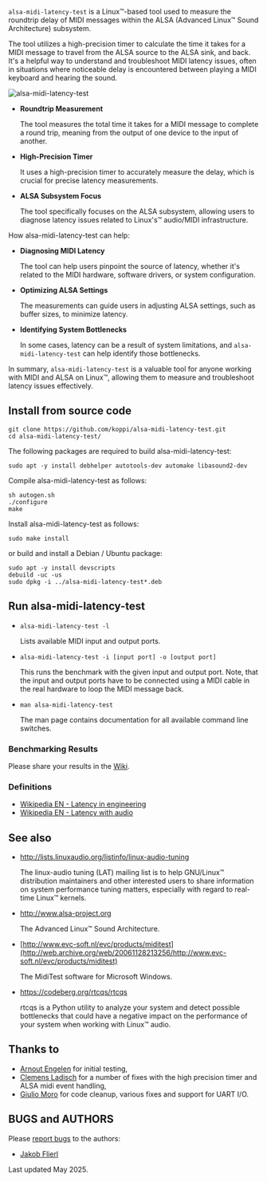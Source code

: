 ``alsa-midi-latency-test`` is a Linux™-based tool used to measure the roundtrip delay of MIDI messages within the ALSA (Advanced Linux™ Sound Architecture) subsystem.

The tool utilizes a high-precision timer to calculate the time it takes for a MIDI message to travel from the ALSA source to the ALSA sink, and back. It's a helpful way to understand and troubleshoot MIDI latency issues, often in situations where noticeable delay is encountered between playing a MIDI keyboard and hearing the sound. 

![alsa-midi-latency-test](https://raw.github.com/koppi/alsa-midi-latency-test/master/alsa-midi-latency-test.gif "alsa-midi-latency-test")

* **Roundtrip Measurement**

  The tool measures the total time it takes for a MIDI message to complete a round trip, meaning from the output of one device to the input of another.

* **High-Precision Timer**

  It uses a high-precision timer to accurately measure the delay, which is crucial for precise latency measurements. 

* **ALSA Subsystem Focus**
  
  The tool specifically focuses on the ALSA subsystem, allowing users to diagnose latency issues related to Linux's™ audio/MIDI infrastructure.

How alsa-midi-latency-test can help:

* **Diagnosing MIDI Latency**

  The tool can help users pinpoint the source of latency, whether it's related to the MIDI hardware, software drivers, or system configuration. 

* **Optimizing ALSA Settings**

  The measurements can guide users in adjusting ALSA settings, such as buffer sizes, to minimize latency.

* **Identifying System Bottlenecks**

  In some cases, latency can be a result of system limitations, and ``alsa-midi-latency-test`` can help identify those bottlenecks.

In summary, ``alsa-midi-latency-test`` is a valuable tool for anyone working with MIDI and ALSA on Linux™, allowing them to measure and troubleshoot latency issues effectively. 

## Install from source code
```shell
git clone https://github.com/koppi/alsa-midi-latency-test.git
cd alsa-midi-latency-test/
```
The following packages are required to build alsa-midi-latency-test:
```shell
sudo apt -y install debhelper autotools-dev automake libasound2-dev
```
Compile alsa-midi-latency-test as follows:
```shell
sh autogen.sh
./configure
make
```
Install alsa-midi-latency-test as follows:
```shell
sudo make install
```
or build and install a Debian / Ubuntu package:
```shell
sudo apt -y install devscripts
debuild -uc -us
sudo dpkg -i ../alsa-midi-latency-test*.deb
```

## Run alsa-midi-latency-test
 * ``` alsa-midi-latency-test -l ```

   Lists available MIDI input and output ports.

 * ``` alsa-midi-latency-test -i [input port] -o [output port] ```

   This runs the benchmark with the given input and output port. Note, that the
   input and output ports have to be connected using a MIDI cable in the real
   hardware to loop the MIDI message back.

 * ``` man alsa-midi-latency-test ```

   The man page contains documentation for all available command line switches.

### Benchmarking Results

   Please share your results in the [Wiki](../../wiki/).

### Definitions

 * [Wikipedia EN - Latency in engineering](http://tinyurl.com/wikipedia-latency-engineering)
 * [Wikipedia EN - Latency with audio](http://tinyurl.com/wikipedia-latency-audio)

## See also

 * http://lists.linuxaudio.org/listinfo/linux-audio-tuning

   The linux-audio tuning (LAT) mailing list is to help GNU/Linux™ distribution
   maintainers  and  other interested users to share information on system
   performance tuning matters, especially with regard to real-time Linux™
   kernels.

 * http://www.alsa-project.org

   The Advanced Linux™ Sound Architecture.

 * [http://www.evc-soft.nl/evc/products/miditest](http://web.archive.org/web/20061128213256/http://www.evc-soft.nl/evc/products/miditest)

   The MidiTest software for Microsoft Windows.

 * https://codeberg.org/rtcqs/rtcqs

   rtcqs is a Python utility to analyze your system and detect possible bottlenecks that could have a negative impact on the performance of your system when working with Linux™ audio.

## Thanks to

 * [Arnout Engelen](https://github.com/raboof) for initial testing,
 * [Clemens Ladisch](https://github.com/cladisch) for a number of fixes with the high precision timer and ALSA midi event handling,
 * [Giulio Moro](https://github.com/giuliomoro) for code cleanup, various fixes and support for UART I/O.

## BUGS and AUTHORS

Please [report bugs](https://github.com/koppi/alsa-midi-latency-test/issues) to the authors:

 * [Jakob Flierl](https://github.com/koppi)

Last updated May 2025.
